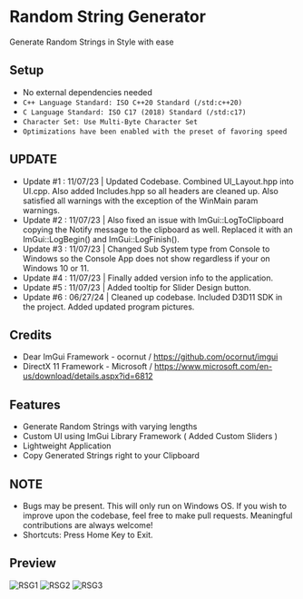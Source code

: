 # Random String Generator
Generate Random Strings in Style with ease

## Setup
* No external dependencies needed
* ```C++ Language Standard: ISO C++20 Standard (/std:c++20)```
* ```C Language Standard: ISO C17 (2018) Standard (/std:c17)```
* ```Character Set: Use Multi-Byte Character Set```
* ```Optimizations have been enabled with the preset of favoring speed```

## UPDATE
* Update #1 : 11/07/23 | Updated Codebase. Combined UI_Layout.hpp into UI.cpp. Also added Includes.hpp so all headers are cleaned up. Also satisfied all warnings with the exception of the WinMain param warnings.
* Update #2 : 11/07/23 | Also fixed an issue with ImGui::LogToClipboard copying the Notify message to the clipboard as well. Replaced it with an ImGui::LogBegin() and ImGui::LogFinish().
* Update #3 : 11/07/23 | Changed Sub System type from Console to Windows so the Console App does not show regardless if your on Windows 10 or 11.
* Update #4 : 11/07/23 | Finally added version info to the application.
* Update #5 : 11/07/23 | Added tooltip for Slider Design button.
* Update #6 : 06/27/24 | Cleaned up codebase. Included D3D11 SDK in the project. Added updated program pictures.

## Credits
* Dear ImGui Framework - ocornut / https://github.com/ocornut/imgui
* DirectX 11 Framework - Microsoft / https://www.microsoft.com/en-us/download/details.aspx?id=6812

## Features
* Generate Random Strings with varying lengths
* Custom UI using ImGui Library Framework ( Added Custom Sliders )
* Lightweight Application
* Copy Generated Strings right to your Clipboard

## NOTE
* Bugs may be present. This will only run on Windows OS. If you wish to improve upon the codebase, feel free to make pull requests. Meaningful contributions are always welcome!
* Shortcuts: Press Home Key to Exit.

## Preview
![RSG1](https://i.imgur.com/fU9U9W9.png)
![RSG2](https://i.imgur.com/OQE5c5F.png)
![RSG3](https://i.imgur.com/6XxxogP.png)